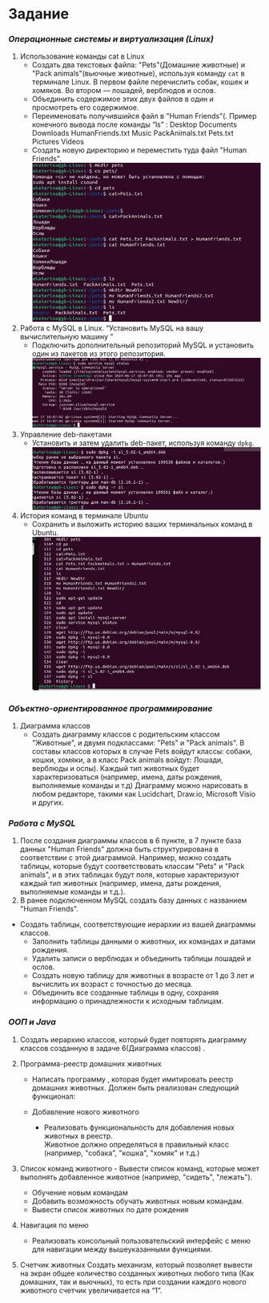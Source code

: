 # Задание

### *Операционные системы и виртуализация (Linux)*
1. Использование команды cat в Linux
   - Создать два текстовых файла: "Pets"(Домашние животные) и "Pack animals"(вьючные животные), используя команду `cat` в терминале Linux. В первом файле перечислить собак, кошек и хомяков. Во втором — лошадей, верблюдов и ослов.
   - Объединить содержимое этих двух файлов в один и просмотреть его содержимое.
   - Переименовать получившийся файл в "Human Friends"(.
Пример конечного вывода после команды “ls” :
Desktop Documents Downloads  HumanFriends.txt  Music  PackAnimals.txt  Pets.txt  Pictures  Videos
   - Создать новую директорию и переместить туда файл "Human Friends".
   ![Снимок](./screenshot/Снимок.JPG)
2. Работа с MySQL в Linux. “Установить MySQL на вашу вычислительную машину ”
   - Подключить дополнительный репозиторий MySQL и установить один из пакетов из этого репозитория.
   ![Снимок2](./screenshot/Снимок2.JPG)
3. Управление deb-пакетами
   - Установить и затем удалить deb-пакет, используя команду `dpkg`.
   ![Снимок3](./screenshot/Снимок3.JPG)
4. История команд в терминале Ubuntu
   - Сохранить и выложить историю ваших терминальных команд в Ubuntu.
   ![Снимок4](./screenshot/Снимок4.JPG)

### *Объектно-ориентированное программирование*

1. Диаграмма классов
   - Создать диаграмму классов с родительским классом "Животные", и двумя подклассами: "Pets" и "Pack animals".
В составы классов которых в случае Pets войдут классы: собаки, кошки, хомяки, а в класс Pack animals войдут: Лошади, верблюды и ослы).
Каждый тип животных будет характеризоваться (например, имена, даты рождения, выполняемые команды и т.д)
Диаграмму можно нарисовать в любом редакторе, такими как Lucidchart, Draw.io, Microsoft Visio и других.


### *Работа с MySQL* 

1. После создания диаграммы классов в 6 пункте, в 7 пункте база данных "Human Friends" должна быть структурирована в соответствии с этой диаграммой. Например, можно создать таблицы, которые будут соответствовать классам "Pets" и "Pack animals", и в этих таблицах будут поля, которые характеризуют каждый тип животных (например, имена, даты рождения, выполняемые команды и т.д.). 
2. В ранее подключенном MySQL создать базу данных с названием "Human Friends".
- Создать таблицы, соответствующие иерархии из вашей диаграммы классов.
   - Заполнить таблицы данными о животных, их командах и датами рождения.
   - Удалить записи о верблюдах и объединить таблицы лошадей и ослов.
   - Создать новую таблицу для животных в возрасте от 1 до 3 лет и вычислить их возраст с точностью до месяца.
   - Объединить все созданные таблицы в одну, сохраняя информацию о принадлежности к исходным таблицам.

### *ООП и Java*
1.  Создать иерархию классов, который будет повторять диаграмму классов созданную в задаче 6(Диаграмма классов) .

2.  Программа-реестр домашних животных
    - Написать программу , которая будет имитировать реестр домашних животных. 
Должен быть реализован следующий функционал:
    
    - Добавление нового животного
        - Реализовать функциональность для добавления новых животных в реестр.       
 Животное должно определяться в правильный класс (например, "собака", "кошка", "хомяк" и т.д.)
3.  Список команд животного
        - Вывести список команд, которые может выполнять добавленное животное (например, "сидеть", "лежать").
        
    - Обучение новым командам
    - Добавить возможность обучать животных новым командам.
    - Вывести список животных по дате рождения

4. Навигация по меню
    - Реализовать консольный пользовательский интерфейс с меню для навигации между вышеуказанными функциями.
        
5. Счетчик животных
Создать механизм, который позволяет вывести на экран общее количество созданных животных любого типа (Как домашних, так и вьючных), то есть при создании каждого нового животного счетчик увеличивается на “1”. 

